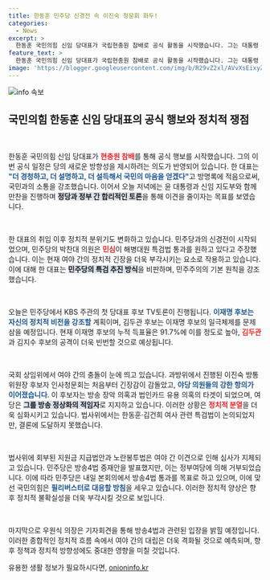 ```yaml
---
title: 한동훈 민주당 신경전 속 이진숙 청문회 화두!
categories:
  - News
excerpt: >
  한동훈 국민의힘 신임 당대표가 국립현충원 참배로 공식 활동을 시작했습니다. 그는 대통령 초청 만찬을 앞두고 여당과 민주당 간의 긴장을 고조시키는 발언을 남겼습니다. 정치적 파열음 속에서 두 당의 대치가 더욱 치열해질 전망입니다.
feature_text: >
  한동훈 국민의힘 신임 당대표가 국립현충원 참배로 공식 활동을 시작했습니다. 그는 대통령 초청 만찬을 앞두고 여당과 민주당 간의 긴장을 고조시키는 발언을 남겼습니다. 정치적 파열음 속에서 두 당의 대치가 더욱 치열해질 전망입니다.
image: 'https://blogger.googleusercontent.com/img/b/R29vZ2xl/AVvXsEixyZcFfHzMRdzZMjFBmAUKJYCLCGyLL1o632UiGVXcaFdKo_bkvkuCioo0uUKlGfBVcT3P84aROyZIXSBEx3Aw5nCQ3pTgDom1WDC4m8eifvWiAmWEEVb4x6G_l8C0QH225ldMjyaFvpxGEBGNO37VmDTDMHGhJPq73UglMfDca1-0aw/s1600/blogspot.png'
---
```


<p><img src="https://blogger.googleusercontent.com/img/b/R29vZ2xl/AVvXsEixyZcFfHzMRdzZMjFBmAUKJYCLCGyLL1o632UiGVXcaFdKo_bkvkuCioo0uUKlGfBVcT3P84aROyZIXSBEx3Aw5nCQ3pTgDom1WDC4m8eifvWiAmWEEVb4x6G_l8C0QH225ldMjyaFvpxGEBGNO37VmDTDMHGhJPq73UglMfDca1-0aw/s1600/blogspot.png" alt="info 속보" /></p>

<h2 data-ke-size="size26">국민의힘 한동훈 신임 당대표의 공식 행보와 정치적 쟁점</h2>

<p data-ke-size="size16">&nbsp;</p>

<p>한동훈 국민의힘 신임 당대표가 <b><span style="color: #ee2323;">현충원 참배</span></b>를 통해 공식 행보를 시작했습니다. 그의 이번 공식 일정은 당의 새로운 방향성을 제시하려는 의도가 반영되어 있습니다. 한 대표는 <b><span style="color: #1a5490;">"더 경청하고, 더 설명하고, 더 설득해서 국민의 마음을 얻겠다"</span></b>고 방명록에 적음으로써, 국민과의 소통을 강조했습니다. 이어서 오늘 저녁에는 윤 대통령과 신임 지도부와 함께 만찬을 진행하며 <b><span style="background-color: #21538527;">정당과 정부 간 합리적인 토론</span></b>을 통해 이견을 줄이자는 목표를 보였습니다. </p>

<p data-ke-size="size16">&nbsp;</p>

<p>한 대표의 취임 이후 정치적 분위기도 변화하고 있습니다. 민주당과의 신경전이 시작되었으며, 민주당의 박찬대 의원은 <b><span style="color: #ee2323;">민심</span></b>이 해병대원 특검법 통과를 원하고 있다고 주장했습니다. 이는 현재 여야 간의 정치적 긴장을 더욱 부각시키는 요소로 작용하고 있습니다. 이에 대해 한 대표는 <b><span style="background-color: #21538527;">민주당의 특검 추진 방식</span></b>을 비판하며, 민주주의의 기본 원칙을 강조했습니다. </p>

<p data-ke-size="size16">&nbsp;</p>

<p>오늘은 민주당에서 KBS 주관의 첫 당대표 후보 TV토론이 진행됩니다. <b><span style="color: #1a5490;">이재명 후보는 자신의 정치적 비전을 강조할</span></b> 계획이며, 김두관 후보는 이재명 후보의 일극체제를 문제 삼을 예정입니다. 현재 이재명 후보의 누적 득표율은 91.7%에 이를 정도로 높아, <b><span style="color: #ee2323;">김두관</span></b>과 김지수 후보의 공격이 더욱 빈번할 것으로 예상됩니다. </p>

<p data-ke-size="size16">&nbsp;</p>

<p>국회 상임위에서 여야 간의 충돌이 눈에 띄고 있습니다. 과방위에서 진행된 이진숙 방통위원장 후보자 인사청문회는 처음부터 긴장감이 감돌았고, <b><span style="color: #1a5490;">야당 의원들의 강한 항의가 이어졌습니다</span></b>. 이 후보자는 방송 장악 의혹과 법인카드 유용 의혹의 타겟이 되었으며, 여당은 <b><span style="background-color: #21538527;">그를 방송 정상화의 적임자</span></b>로 지지하고 있습니다. 이러한 상황은 <b><span style="color: #ee2323;">정치적 분열</span></b>을 더욱 심화시키고 있습니다. 법사위에서는 한동훈·김건희 여사 관련 특검법이 논의되었지만, 결론에 도달하지 못했습니다.</p>

<p data-ke-size="size16">&nbsp;</p>

<p>법사위에 회부된 지원금 지급법안과 노란봉투법은 여야 간 이견으로 인해 심사가 지체되고 있습니다. 민주당은 방송4법 중재안을 발표했지만, 이는 정부여당에 의해 거부되었습니다. 이에 따라 민주당은 내일 본회의에서 방송4법 통과를 목표로 하고 있으며, 이에 맞선 국민의힘은 <b><span style="color: #1a5490;">필리버스터로 대응할 방침</span></b>을 세우고 있습니다. 이러한 정치적 양상은 향후 정치적 불확실성을 더욱 부각시킬 것으로 보입니다. </p>

<p data-ke-size="size16">&nbsp;</p>

<p>마지막으로 우원식 의장은 기자회견을 통해 방송4법과 관련된 입장을 밝힐 예정입니다. 이러한 종합적인 정치적 흐름 속에서 여야 간의 대립은 더욱 격화될 것으로 예측되며, 향후 정책과 정치적 방향성에도 중대한 영향을 미칠 것입니다.</p>
유용한 생활 정보가 필요하시다면, <a href="https://onioninfo.kr" rel="dofollow">onioninfo.kr</a>


